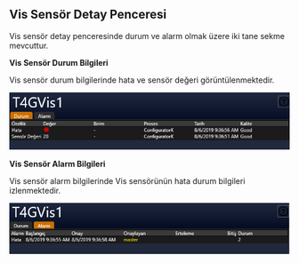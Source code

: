 ## **Vis Sensör Detay Penceresi**
Vis sensör detay penceresinde durum ve alarm olmak üzere iki tane sekme mevcuttur.

**Vis Sensör Durum Bilgileri**

Vis sensör durum bilgilerinde hata ve sensör değeri görüntülenmektedir.

![image.png](/.attachments/image-e8366e5a-1e34-4c03-ac2f-0309a4b46207.png)

**Vis Sensör Alarm Bilgileri**

Vis sensör alarm bilgilerinde Vis sensörünün hata durum bilgileri izlenmektedir.

![image.png](/.attachments/image-0f9e7dfb-05dd-4e00-b021-6816bfc4dbf0.png)